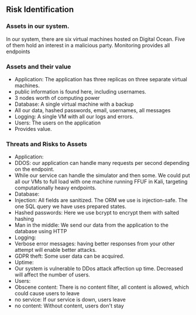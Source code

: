 ## Risk Identification
### Assets in our system. 
In our system, there are six virtual machines hosted on Digital Ocean. Five of them hold an interest in a malicious party. Monitoring provides all endpoints 
### Assets and their value
- Application: The application has three replicas on three separate virtual machines. 
 - public information is found here, including usernames.
 - 3 nodes worth of computing power
- Database: A single virtual machine with a backup
 - All our data, hashed passwords, email, usernames, all messages
- Logging: A single VM with all our logs and errors.
- Users: The users on the application
 - Provides value.

### Threats and Risks to Assets 
- Application: 
 - DDOS: our application can handle many requests per second depending on the endpoint. 
 - While our service can handle the simulator and then some. We could put all our VMs to full load with one machine running FFUF in Kali, targeting computationally heavy endpoints.
- Database:
 - Injection: All fields are sanitized. The ORM we use is injection-safe. The one SQL query we have uses prepared states.
 - Hashed passwords: Here we use bcrypt to encrypt them with salted hashing
 - Man in the middle: We send our data from the application to the database using HTTP
- Logging: 
 - Verbose error messages: having better responses from your other attempt will enable better attacks. 
 - GDPR theft: Some user data can be acquired.
- Uptime: 
 - Our system is vulnerable to DDos attack affection up time. Decreased will affect the number of users.
- Users: 
 - Obscene content: There is no content filter, all content is allowed, which could cause users to leave
 - no service: If our service is down, users leave 
 - no content: Without content, users don't stay
 

